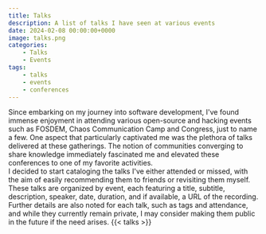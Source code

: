 ```yaml
---
title: Talks
description: A list of talks I have seen at various events
date: 2024-02-08 00:00:00+0000
image: talks.png
categories:
    - Talks
    - Events
tags:
    - talks
    - events
    - conferences
---
```

Since embarking on my journey into software development, I've found immense enjoyment in attending various open-source and hacking events such as FOSDEM, Chaos Communication Camp and Congress, just to name a few. One aspect that particularly captivated me was the plethora of talks delivered at these gatherings.
The notion of communities converging to share knowledge immediately fascinated me and elevated these conferences to one of my favorite activities.\
I decided to start cataloging the talks I've either attended or missed, with the aim of easily recommending them to friends or revisiting them myself.\
These talks are organized by event, each featuring a title, subtitle, description, speaker, date, duration, and if available, a URL of the recording. Further details are also noted for each talk, such as tags and attendance, and while they currently remain private, I may consider making them public in the future if the need arises.
{{< talks >}}
